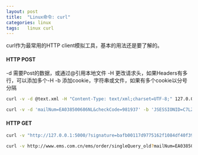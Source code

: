 ```yaml
---
layout: post
title:  "Linux命令: curl"
categories: linux
tags:   linux curl
---
```

curl作为最常用的HTTP client模拟工具，基本的用法还是要了解的。

#### HTTP POST

-d 需要Post的数据，或通过@引用本地文件
-H 更改请求头，如果Headers有多行，可以添加多个-H
-b 添加cookie，字符串或文件，如果有多个cookie以分号分隔

```bash
curl -v -d @text.xml -H "Content-Type: text/xml;charset=UTF-8;" 127.0.0.1:5000

curl -v -d 'mailNum=EA038500686NL&checkCode=981937' -b 'JSESSIONID=C7LZWGGccR1h9lQChCGnVKPV9R01qFwfnQhpvRGNVpDsysx2pJ4F!-554346888; path=/; HttpOnly; BIGipServerweb_pool=168493834.40735.0000; path=/;' http://www.ems.com.cn/ems/order/singleQuery_t


```



#### HTTP GET

```bash
curl -v "http://127.0.0.1:5000/?signature=bafb00117d9775162f1084df40f39bfc23b6d61c&echostr=1159902683469627124&timestamp=1446156884&nonce=331675590"

curl -v http://www.ems.com.cn/ems/order/singleQuery_old?mailNum=EA038500686NL&checkCode=3977649360132055014
```
